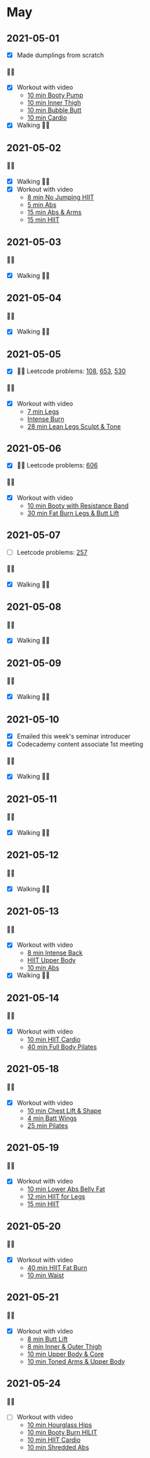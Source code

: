 
# May

## 2021-05-01
- [X] Made dumplings from scratch
#### 🏃‍♀️
- [X] Workout with video
  - [10 min Booty Pump](https://www.youtube.com/watch?v=lRFxt8BHxT0)
  - [10 min Inner Thigh](https://www.youtube.com/watch?v=cbzv-B0e7-U)
  - [10 min Bubble Butt](https://www.youtube.com/watch?v=vtD5nGoNMu8)
  - [10 min Cardio](https://www.youtube.com/watch?v=gFeEUq2624Q)
- [X] Walking 🚶‍♀
  
## 2021-05-02
#### 🏃‍♀️
- [X] Walking 🚶‍♀
- [X] Workout with video
  - [8 min No Jumping HIIT](https://www.youtube.com/watch?v=p74Axi6nlI0&list=PL1KBOwjK3l3f_aus9Mso9sme85koYy1UF&index=9)
  - [5 min Abs](https://www.youtube.com/watch?v=NHNXcUu_wQM)
  - [15 min Abs & Arms](https://www.youtube.com/watch?v=8j2MmNS_6_4)
  - [15 min HIIT](https://www.youtube.com/watch?v=66_hHeSUrzU)
    
## 2021-05-03
#### 🏃‍♀️
- [X] Walking 🚶‍♀

## 2021-05-04
#### 🏃‍♀️
- [X] Walking 🚶‍♀
  
## 2021-05-05
- [X] 👩‍💻 Leetcode problems: [108](https://leetcode.com/problems/convert-sorted-array-to-binary-search-tree/), 
  [653](https://leetcode.com/problems/two-sum-iv-input-is-a-bst/),
  [530](https://leetcode.com/problems/minimum-absolute-difference-in-bst/)

#### 🏃‍♀️
- [X] Workout with video
  - [7 min Legs](https://www.youtube.com/watch?v=q6M1th5AwDA&list=PL1KBOwjK3l3f_aus9Mso9sme85koYy1UF&index=11)
  - [Intense Burn](https://www.youtube.com/watch?v=ZjEZpV2YSpg)  
  - [28 min Lean Legs Sculpt & Tone](https://www.youtube.com/watch?v=aSiCAV2Wu-c)
    

## 2021-05-06
- [X] 👩‍💻 Leetcode problems: [606](https://leetcode.com/problems/construct-string-from-binary-tree/)
#### 🏃‍♀️
- [X] Workout with video
  - [10 min Booty with Resistance Band](https://www.youtube.com/watch?v=6rCEVN_7Y-A&list=PL1KBOwjK3l3f_aus9Mso9sme85koYy1UF&index=12)
  - [30 min Fat Burn Legs & Butt Lift](https://www.youtube.com/watch?v=BoCPPM52Xhg)
  
## 2021-05-07
- [ ] Leetcode problems: [257](https://leetcode.com/problems/binary-tree-paths/)
#### 🏃‍♀️
- [X] Walking 🚶‍♀

## 2021-05-08
#### 🏃‍♀️
- [X] Walking 🚶‍♀

## 2021-05-09
#### 🏃‍♀️
- [X] Walking 🚶‍♀

## 2021-05-10
- [X] Emailed this week's seminar introducer
- [X] Codecademy content associate 1st meeting

#### 🏃‍♀️
- [X] Walking 🚶‍♀
  
## 2021-05-11
#### 🏃‍♀️
- [X] Walking 🚶‍♀
  
## 2021-05-12
#### 🏃‍♀️
- [X] Walking 🚶‍♀
  
## 2021-05-13
#### 🏃‍♀️
- [X] Workout with video
  - [8 min Intense Back](https://www.youtube.com/watch?v=9UQ71kFRudI&list=PL1KBOwjK3l3f_aus9Mso9sme85koYy1UF&index=13)
  - [HIIT Upper Body](https://www.youtube.com/watch?v=oWSuuaxMnB4)
  - [10 min Abs](https://youtu.be/XxZlND8PS9s)
- [X] Walking 🚶‍♀
  
## 2021-05-14
#### 🏃‍♀️
- [X] Workout with video
  - [10 min HIIT Cardio](https://youtu.be/sJZ3tIcsm0Q)
  - [40 min Full Body Pilates](https://www.youtube.com/watch?v=mzoz7oYREJ4)
  
  
## 2021-05-18
#### 🏃‍♀️
- [X] Workout with video
  - [10 min Chest Lift & Shape](https://www.youtube.com/watch?v=DOUiignEXgY)
  - [4 min Batt Wings](https://www.youtube.com/watch?v=GZkJrHxEuzU)
  - [25 min Pilates](https://www.youtube.com/watch?v=Dt2FyFYRmes)
  
## 2021-05-19
#### 🏃‍♀️
- [X] Workout with video
  - [10 min Lower Abs Belly Fat](https://www.youtube.com/watch?v=Afrqby-vLEk)
  - [12 min HIIT for Legs](https://www.youtube.com/watch?v=mxzliiAOBp8)
  - [15 min HIIT](https://www.youtube.com/watch?v=CPI_Ve7vsHs)
  
## 2021-05-20
#### 🏃‍♀️
- [x] Workout with video
  - [40 min HIIT Fat Burn](https://www.youtube.com/watch?v=jnomA-C2LgU)
  - [10 min Waist](https://www.youtube.com/watch?v=s_InsYsVLLY)
  
## 2021-05-21
#### 🏃‍♀️
- [X] Workout with video
  - [8 min Butt Lift](https://www.youtube.com/watch?v=09j1XdYRWzY)
  - [8 min Inner & Outer Thigh](https://www.youtube.com/watch?v=_pLfRW8_lLY)
  - [10 min Upper Body & Core](https://youtu.be/yXYm31idmXE)
  - [10 min Toned Arms & Upper Body](https://youtu.be/iN-AEOs9rzc)
  
## 2021-05-24
#### 🏃‍♀️
- [ ] Workout with video
  - [10 min Hourglass Hips](https://www.youtube.com/watch?v=qxaUfx1eSD8)
  - [10 min Booty Burn HILIT](https://www.youtube.com/watch?v=9AxdoCqmF7U&t=2s)
  - [10 min HIIT Cardio](https://youtu.be/sJZ3tIcsm0Q)
  - [10 min Shredded Abs](https://youtu.be/XxZlND8PS9s)